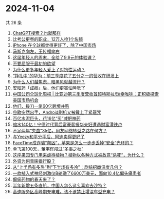 # 2024-11-04

共 26 条

<!-- BEGIN 36KR -->
<!-- 最后更新时间 2024-11-04 03:12:08 +0800 -->
1. [ChatGPT搜索？也就那样](https://36kr.com/p/3018929703658759)
1. [比考公更卷的职业，12万人抢1个名额](https://36kr.com/p/3019087404967431)
1. [iPhone 在全球都卖得更好了，除了中国市场](https://36kr.com/p/3019076895548937)
1. [马斯克向左，王传福向右](https://36kr.com/p/3018526952711688)
1. [这届年轻人的周末，全给了9.9元的体验课？](https://36kr.com/p/3019129069876101)
1. [不要屈服于最初的欲望](https://36kr.com/p/3010700281373959)
1. [为什么更多年轻人爱上了对抗性运动？](https://36kr.com/p/3017909369153033)
1. [“挣扎中”的华为：前三季度花了五分之一的营收在研发上](https://36kr.com/p/3018968349779203)
1. [为什么人们越焦虑，暗黑风就越流行？](https://36kr.com/p/3017630962492929)
1. [安眠药「成瘾」后，他们更害怕睡觉了](https://36kr.com/p/3017623963575815)
1. [中国公司全球化周报 | 比亚迪第三季度营收首超特斯拉/瑞幸咖啡：正积极探索美国市场机会](https://36kr.com/p/3017633543022080)
1. [他们，操刀一笔60亿跨境并购](https://36kr.com/p/3015828898931968)
1. [谷歌突然出手，Android刷机又被戴上了紧箍咒](https://36kr.com/p/3019075121686024)
1. [百亿水泥巨头，花16亿“买”减肥神药](https://36kr.com/p/3019161529624065)
1. [缩水140亿！宁德时代背后富豪裴振华夫妇遭遇财富滑铁卢](https://36kr.com/p/3018017670984584)
1. [不足两年“失血”35亿，用友网络转型之路在何方？](https://36kr.com/p/3017918298875136)
1. [与Yeezy和平分手后，阿迪卖得更好了](https://36kr.com/p/3016359471068036)
1. [FaceTime成诈骗“帮凶”，苹果是怎么一步步丢掉“安全”光环的？](https://36kr.com/p/3019115237778690)
1. [单飞第100天，董宇辉闯过“多事之秋”](https://36kr.com/p/3019388381311876)
1. [这座果园专门用来虐待植物？植物以各种方式被故意“杀死”，为什么？](https://36kr.com/p/3019815172285960)
1. [外资为何青睐银行股？](https://36kr.com/p/3017773791077640)
1. [从“上半场有多热”到“下半场有多冷”：剧综招商温度几何？](https://36kr.com/p/3017790083278083)
1. [一款植入式神经刺激仪B轮融了6600万美元，面向10.4亿偏头痛患者](https://36kr.com/p/3019906532271367)
1. [癫痫药物的春天来了？](https://36kr.com/p/3019198279820550)
1. [半年新增五条直航，中国人怎么这么喜欢去沙特？](https://36kr.com/p/3017817035859207)
1. [高速服务区高峰期充电难，该不该禁止增混车型充电？](https://36kr.com/p/3019935322514691)
<!-- END 36KR -->